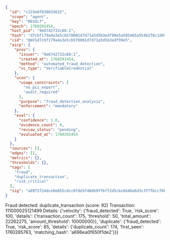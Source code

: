 ```json
{
  "id": "c223e0f838035615",
  "scope": "agent",
  "key": "RESULT",
  "epoch": 1760291454,
  "host_pid": "9e6742732c60:1",
  "hash": "d7cbf179a4a3e5cb5f8001d7d71a5d5b3edf99e5a505465a554b2f0c1d45bbdb",
  "cid": "QmV1d7cbf179a4a3e5cb5f8001d7d71a5d5b3edf99e5",
  "aicp": {
    "prov": {
      "issuer": "9e6742732c60:1",
      "created_at": 1760291454,
      "method": "automated_fraud_detection",
      "vc_type": "VerifiableCredential"
    },
    "ucon": {
      "usage_constraints": [
        "no_pii_export",
        "audit_required"
      ],
      "purpose": "fraud_detection_analysis",
      "enforcement": "mandatory"
    },
    "eval": {
      "confidence": 1.0,
      "evidence_count": 0,
      "review_status": "pending",
      "evaluated_at": 1760291454
    }
  },
  "sources": [],
  "edges": [],
  "metrics": {},
  "thresholds": {},
  "tags": [
    "fraud",
    "duplicate_transaction",
    "risk_critical"
  ],
  "sig": "a8972f24dce0e855cdcc07de5f40db9ffbff2d5cbc6b4be6d3c3f7fbccf0656e"
}
```

Fraud detected: duplicate_transaction (score: 92)
Transaction: 111000025121499
Details: {'velocity': {'fraud_detected': True, 'risk_score': 100, 'details': {'transaction_count': 175, 'threshold': 50, 'total_amount': 22262275, 'amount_threshold': 10000000}}, 'duplicate': {'fraud_detected': True, 'risk_score': 85, 'details': {'duplicate_count': 174, 'first_seen': 1760285763, 'matching_hash': 'a696ea0f650f1de2'}}}